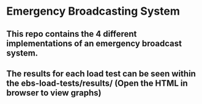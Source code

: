 # Emergency Broadcasting System

## This repo contains the 4 different implementations of an emergency broadcast system.
## The results for each load test can be seen within the ebs-load-tests/results/ (Open the HTML in browser to view graphs)
 